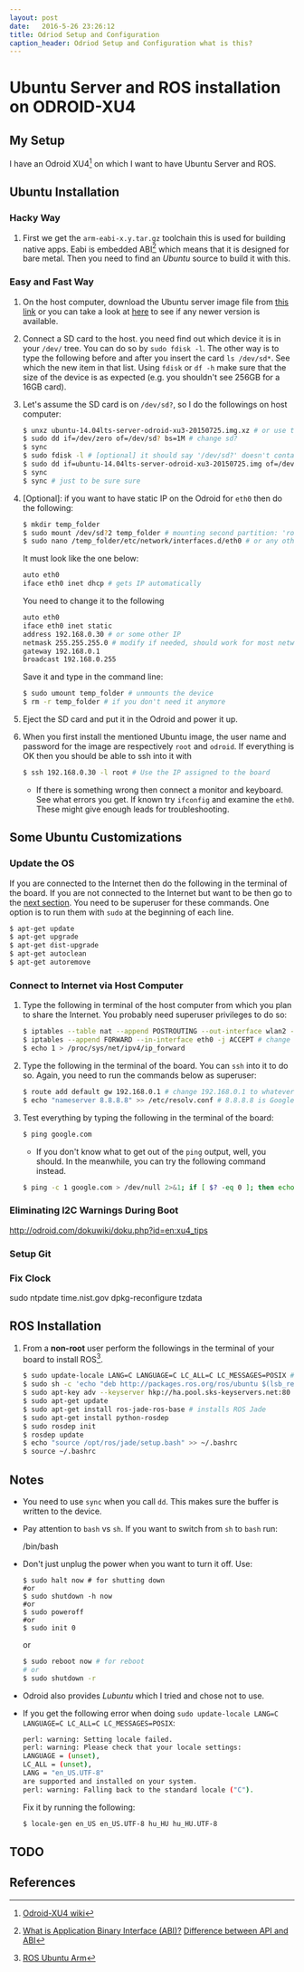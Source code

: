 ```yaml
---
layout: post
date:   2016-5-26 23:26:12
title: Odriod Setup and Configuration
caption_header: Odriod Setup and Configuration what is this?
---
```




# **Ubuntu Server** and **ROS** installation on **ODROID-XU4**

## My Setup

I have an Odroid XU4[^xu4] on which I want to have Ubuntu Server and ROS.

## Ubuntu Installation

### Hacky Way

1. First we get the `arm-eabi-x.y.tar.gz` toolchain this is used for building native apps. Eabi is embedded ABI[^abi] which means that it is designed for bare metal. Then you need to find an *Ubuntu* source to build it with this.

### Easy and Fast Way

1. On the host computer, download the Ubuntu server image file from [this link](http://odroid.in/ubuntu_14.04lts/ubuntu-14.04lts-server-odroid-xu3-20150725.img.xz) or you can take a look at [here](http://odroid.in/ubuntu_14.04lts/) to see if any newer version is available.

1. Connect a SD card to the host. you need find out which device it is in your `/dev/` tree. You can do so by `sudo fdisk -l`. The other way is to type the following before and after you insert the card `ls /dev/sd*`. See which the new item in that list. Using `fdisk` or `df -h` make sure that the size of the device is as expected (e.g. you shouldn't see 256GB for a 16GB card).
1. Let's assume the SD card is on `/dev/sd?`, so I do the followings on host computer:

    ```bash
    $ unxz ubuntu-14.04lts-server-odroid-xu3-20150725.img.xz # or use tar
    $ sudo dd if=/dev/zero of=/dev/sd? bs=1M # change sd?
    $ sync
    $ sudo fdisk -l # [optional] it should say '/dev/sd?' doesn't contain a valid partition
    $ sudo dd if=ubuntu-14.04lts-server-odroid-xu3-20150725.img of=/dev/sd? bs=1M conv=fsync # change sd?
    $ sync
    $ sync # just to be sure sure
    ```

1. [Optional]: if you want to have static IP on the Odroid for `eth0` then do the following:
   
    ```bash
    $ mkdir temp_folder
    $ sudo mount /dev/sd?2 temp_folder # mounting second partition: 'rootfs'
    $ sudo nano /temp_folder/etc/network/interfaces.d/eth0 # or any other editor
    ```
    
    It must look like the one below:
    
    ```bash
    auto eth0
    iface eth0 inet dhcp # gets IP automatically
    ```

    You need to change it to the following
    
    ```bash
    auto eth0
    iface eth0 inet static
    address 192.168.0.30 # or some other IP
    netmask 255.255.255.0 # modify if needed, should work for most networks
    gateway 192.168.0.1
    broadcast 192.168.0.255
    ```
    
    Save it and type in the command line:
    
    ```bash
    $ sudo umount temp_folder # unmounts the device
    $ rm -r temp_folder # if you don't need it anymore
    ```

1. Eject the SD card and put it in the Odroid and power it up.

1. When you first install the mentioned Ubuntu image, the user name and password for the image are respectively `root` and `odroid`. If everything is OK then you should be able to ssh into it with
    
    ```bash
    $ ssh 192.168.0.30 -l root # Use the IP assigned to the board
    ```

    * If there is something wrong then connect a monitor and keyboard. See what errors you get. If known try `ifconfig` and examine the `eth0`. These might give enough leads for troubleshooting.

## Some Ubuntu Customizations

### Update the OS

If you are connected to the Internet then do the following in the terminal of the board. If you are not connected to the Internet but want to be then go to the [next section](#connect-to-internet-via-host-computer). You need to be superuser for these commands. One option is to run them with `sudo` at the beginning of each line.

```bash
$ apt-get update
$ apt-get upgrade
$ apt-get dist-upgrade
$ apt-get autoclean
$ apt-get autoremove
```

### Connect to Internet via Host Computer

1. Type the following in terminal of the host computer from which you plan to share the Internet. You probably need superuser privileges to do so:

    ```bash
    $ iptables --table nat --append POSTROUTING --out-interface wlan2 -j MASQUERADE # change wlan2 to the network interface connected to internet
    $ iptables --append FORWARD --in-interface eth0 -j ACCEPT # change eth0 to the network interface connected to the board
    $ echo 1 > /proc/sys/net/ipv4/ip_forward
    ```

2. Type the following in the terminal of the board. You can `ssh` into it to do so. Again, you need to run the commands below as superuser:

    ```bash
    $ route add default gw 192.168.0.1 # change 192.168.0.1 to whatever IP address the host computer has
    $ echo "nameserver 8.8.8.8" >> /etc/resolv.conf # 8.8.8.8 is Google's public DNS so, don't change it unless you know what you are doing
    ```

3. Test everything by typing the following in the terminal of the board:

    ```bash
    $ ping google.com
    ```

    * If you don't know what to get out of the `ping` output, well, you should. In the meanwhile, you can try the following command instead.


    ```bash
    $ ping -c 1 google.com > /dev/null 2>&1; if [ $? -eq 0 ]; then echo "YOU ARE CONNECTE!"; else echo "YOU ARE NOT CONNECTED"; fi
    ```
    

### Eliminating I2C Warnings During Boot
http://odroid.com/dokuwiki/doku.php?id=en:xu4_tips

### Setup Git

### Fix Clock

sudo ntpdate time.nist.gov
dpkg-reconfigure tzdata


## ROS Installation

1. From a **non-root** user perform the followings in the terminal of your board to install ROS[^ros].

    ```bash
    $ sudo update-locale LANG=C LANGUAGE=C LC_ALL=C LC_MESSAGES=POSIX # setting system locale
    $ sudo sh -c 'echo "deb http://packages.ros.org/ros/ubuntu $(lsb_release -sc) main" > /etc/apt/sources.list.d/ros-latest.list' # adding ROS source to source lists
    $ sudo apt-key adv --keyserver hkp://ha.pool.sks-keyservers.net:80 --recv-key 0xB01FA116 # using a pretty good privacy [^pgp]
    $ sudo apt-get update
    $ sudo apt-get install ros-jade-ros-base # installs ROS Jade
    $ sudo apt-get install python-rosdep
    $ sudo rosdep init
    $ rosdep update
    $ echo "source /opt/ros/jade/setup.bash" >> ~/.bashrc
    $ source ~/.bashrc
    ```

## Notes

* You need to use `sync` when you call `dd`. This makes sure the buffer is written to the device.

* Pay attention to `bash` vs `sh`. If you want to switch from `sh` to `bash` run:

    /bin/bash

* Don't just unplug the power when you want to turn it off. Use:
    
    ```
    $ sudo halt now # for shutting down
    #or
    $ sudo shutdown -h now
    #or
    $ sudo poweroff
    #or
    $ sudo init 0
    ```
    
    or 
    
    ```bash
    $ sudo reboot now # for reboot
    # or
    $ sudo shutdown -r
    ```

* Odroid also provides *Lubuntu* which I tried and chose not to use.
* If you get the following error when doing `sudo update-locale LANG=C LANGUAGE=C LC_ALL=C LC_MESSAGES=POSIX`:
    
    ```bash
    perl: warning: Setting locale failed.
    perl: warning: Please check that your locale settings:
    LANGUAGE = (unset),
    LC_ALL = (unset),
    LANG = "en_US.UTF-8"
    are supported and installed on your system.
    perl: warning: Falling back to the standard locale ("C").
    ```
    
    Fix it by running the following:

    ```bash
    $ locale-gen en_US en_US.UTF-8 hu_HU hu_HU.UTF-8
    ```

## TODO

## References
[^abi]:[What is Application Binary Interface (ABI)?](http://stackoverflow.com/questions/2171177/what-is-application-binary-interface-abi?rq=1)
[Difference between API and ABI](http://stackoverflow.com/questions/3784389/difference-between-api-and-abi?rq=1)

[^xu4]: [Odroid-XU4 wiki](http://odroid.com/dokuwiki/doku.php?id=en:odroid-xu4)

[^pgp]: [Introduction to Apt Authentication](https://help.ubuntu.com/community/SecureApt)

[^ros]: [ROS Ubuntu Arm](http://wiki.ros.org/jade/Installation/UbuntuARM)
